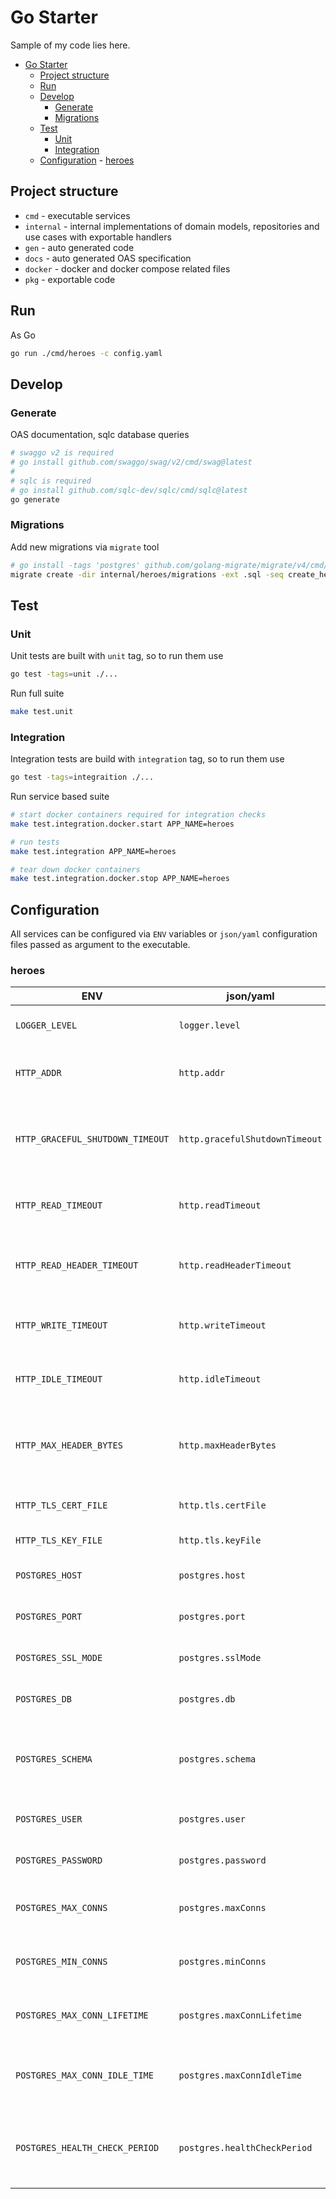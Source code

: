 # Go Starter

Sample of my code lies here.

<!--toc:start-->

- [Go Starter](#go-starter)
  - [Project structure](#project-structure)
  - [Run](#run)
  - [Develop](#develop)
    - [Generate](#generate)
    - [Migrations](#migrations)
  - [Test](#test)
    - [Unit](#unit)
    - [Integration](#integration)
  - [Configuration](#configuration) - [heroes](#heroes)
  <!--toc:end-->

## Project structure

- `cmd` - executable services
- `internal` - internal implementations of domain models,
  repositories and use cases with exportable handlers
- `gen` - auto generated code
- `docs` - auto generated OAS specification
- `docker` - docker and docker compose related files
- `pkg` - exportable code

## Run

As Go

```bash
go run ./cmd/heroes -c config.yaml
```

## Develop

### Generate

OAS documentation, sqlc database queries

```bash
# swaggo v2 is required
# go install github.com/swaggo/swag/v2/cmd/swag@latest
#
# sqlc is required
# go install github.com/sqlc-dev/sqlc/cmd/sqlc@latest
go generate
```

### Migrations

Add new migrations via `migrate` tool

```bash
# go install -tags 'postgres' github.com/golang-migrate/migrate/v4/cmd/migrate@latest
migrate create -dir internal/heroes/migrations -ext .sql -seq create_hero_table
```

## Test

### Unit

Unit tests are built with `unit` tag, so to run them use

```bash
go test -tags=unit ./...
```

Run full suite

```bash
make test.unit
```

### Integration

Integration tests are build with `integration` tag, so to run them use

```bash
go test -tags=integraition ./...
```

Run service based suite

```bash
# start docker containers required for integration checks
make test.integration.docker.start APP_NAME=heroes

# run tests
make test.integration APP_NAME=heroes

# tear down docker containers
make test.integration.docker.stop APP_NAME=heroes
```

## Configuration

All services can be configured via `ENV` variables or `json/yaml` configuration
files passed as argument to the executable.

### heroes

| ENV                              | json/yaml                      | Default     | Description                                                 |
| -------------------------------- | ------------------------------ | ----------- | ----------------------------------------------------------- |
| `LOGGER_LEVEL`                   | `logger.level`                 | `info`      | Define logger base level                                    |
| `HTTP_ADDR`                      | `http.addr`                    | `:8080`     | Serve http server on that address                           |
| `HTTP_GRACEFUL_SHUTDOWN_TIMEOUT` | `http.gracefulShutdownTimeout` | `20s`       | Timeout for active connections graceful shutdown period     |
| `HTTP_READ_TIMEOUT`              | `http.readTimeout`             | `20s`       | Timeout for incoming connection read state                  |
| `HTTP_READ_HEADER_TIMEOUT`       | `http.readHeaderTimeout`       | `10s`       | Timeout for incoming connection read header state           |
| `HTTP_WRITE_TIMEOUT`             | `http.writeTimeout`            | `20s`       | Timeout for incoming connection write state                 |
| `HTTP_IDLE_TIMEOUT`              | `http.idleTimeout`             | `20s`       | Timeout for incoming connection idle state                  |
| `HTTP_MAX_HEADER_BYTES`          | `http.maxHeaderBytes`          | `0`         | Maximum header bytes size for incoming connections          |
| `HTTP_TLS_CERT_FILE`             | `http.tls.certFile`            | `""`        | Path to certificate file                                    |
| `HTTP_TLS_KEY_FILE`              | `http.tls.keyFile`             | `""`        | Path to key file                                            |
| `POSTGRES_HOST`                  | `postgres.host`                | `127.0.0.1` | Postgres connection host                                    |
| `POSTGRES_PORT`                  | `postgres.port`                | `5432`      | Postgres connection port                                    |
| `POSTGRES_SSL_MODE`              | `postgres.sslMode`             | `disable`   | Postgres connection SSL options                             |
| `POSTGRES_DB`                    | `postgres.db`                  | `postgres`  | Postgres connection database                                |
| `POSTGRES_SCHEMA`                | `postgres.schema`              | `public`    | Postgres connection search path schema and migration target |
| `POSTGRES_USER`                  | `postgres.user`                | `postgres`  | Postgres connection user                                    |
| `POSTGRES_PASSWORD`              | `postgres.password`            | `postgres`  | Postgres connection password                                |
| `POSTGRES_MAX_CONNS`             | `postgres.maxConns`            | `10`        | Postgres connection pool max size                           |
| `POSTGRES_MIN_CONNS`             | `postgres.minConns`            | `1`         | Postgres connection pool min size                           |
| `POSTGRES_MAX_CONN_LIFETIME`     | `postgres.maxConnLifetime`     | `10m`       | Postgres pool connection max lifetime                       |
| `POSTGRES_MAX_CONN_IDLE_TIME`    | `postgres.maxConnIdleTime`     | `1m`        | Postgres pool connection max idle time                      |
| `POSTGRES_HEALTH_CHECK_PERIOD`   | `postgres.healthCheckPeriod`   | `10s`       | Postgres pool connection health check period                |
